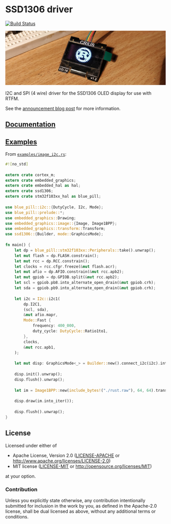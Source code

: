 # SSD1306 driver

[![Build Status](https://travis-ci.org/jamwaffles/ssd1306.svg?branch=master)](https://travis-ci.org/jamwaffles/ssd1306)

[![CRIUS display showing the Rust logo](readme_banner.jpg?raw=true)](examples/image_i2c.rs)

I2C and SPI (4 wire) driver for the SSD1306 OLED display for use with RTFM.

See the [announcement blog post](https://wapl.es/electronics/rust/2018/04/30/ssd1306-driver.html) for more information.

## [Documentation](https://jamwaffles.github.io/ssd1306)

## [Examples](examples)

From [`examples/image_i2c.rs`](examples/image_i2c.rs):

```rust
#![no_std]

extern crate cortex_m;
extern crate embedded_graphics;
extern crate embedded_hal as hal;
extern crate ssd1306;
extern crate stm32f103xx_hal as blue_pill;

use blue_pill::i2c::{DutyCycle, I2c, Mode};
use blue_pill::prelude::*;
use embedded_graphics::Drawing;
use embedded_graphics::image::{Image, Image1BPP};
use embedded_graphics::transform::Transform;
use ssd1306::{Builder, mode::GraphicsMode};

fn main() {
    let dp = blue_pill::stm32f103xx::Peripherals::take().unwrap();
    let mut flash = dp.FLASH.constrain();
    let mut rcc = dp.RCC.constrain();
    let clocks = rcc.cfgr.freeze(&mut flash.acr);
    let mut afio = dp.AFIO.constrain(&mut rcc.apb2);
    let mut gpiob = dp.GPIOB.split(&mut rcc.apb2);
    let scl = gpiob.pb8.into_alternate_open_drain(&mut gpiob.crh);
    let sda = gpiob.pb9.into_alternate_open_drain(&mut gpiob.crh);

    let i2c = I2c::i2c1(
        dp.I2C1,
        (scl, sda),
        &mut afio.mapr,
        Mode::Fast {
            frequency: 400_000,
            duty_cycle: DutyCycle::Ratio1to1,
        },
        clocks,
        &mut rcc.apb1,
    );

    let mut disp: GraphicsMode<_> = Builder::new().connect_i2c(i2c).into();

    disp.init().unwrap();
    disp.flush().unwrap();

    let im = Image1BPP::new(include_bytes!("./rust.raw"), 64, 64).translate((32, 0));

    disp.draw(im.into_iter());

    disp.flush().unwrap();
}
```

## License

Licensed under either of

- Apache License, Version 2.0 ([LICENSE-APACHE](LICENSE-APACHE) or
  http://www.apache.org/licenses/LICENSE-2.0)
- MIT license ([LICENSE-MIT](LICENSE-MIT) or http://opensource.org/licenses/MIT)

at your option.

### Contribution

Unless you explicitly state otherwise, any contribution intentionally submitted for inclusion in the
work by you, as defined in the Apache-2.0 license, shall be dual licensed as above, without any
additional terms or conditions.
